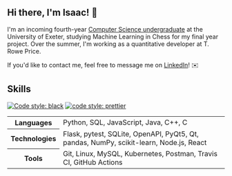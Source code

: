 ## Hi there, I'm Isaac! 👋

I'm an incoming fourth-year [Computer Science undergraduate](https://www.exeter.ac.uk/undergraduate/courses/computerscience/comsci/)
at the University of Exeter, studying Machine Learning in Chess for my final
year project. Over the summer, I'm working as a quantitative developer at
T. Rowe Price.

If you'd like to contact me, feel free to message me on
[LinkedIn](https://www.linkedin.com/in/isaaccheng9)! ✉️

## Skills

[![Code style: black](https://img.shields.io/badge/code%20style-black-000000.svg)](https://github.com/psf/black)
[![code style: prettier](https://img.shields.io/badge/code_style-prettier-ff69b4.svg)](https://github.com/prettier/prettier)

<table>
  <tr>
    <th>Languages</th>
    </p>
    <td>Python, SQL, JavaScript, Java, C++, C</td>
  </tr>
  <tr>
    <th>Technologies</th>
    <td>Flask, pytest, SQLite, OpenAPI, PyQt5, Qt, pandas, NumPy, scikit-learn, Node.js, React
  </td>
  <tr>
    <th>Tools</th>
    <td>Git, Linux, MySQL, Kubernetes, Postman, Travis CI, GitHub Actions
  </td>
  </tr>
</table>
